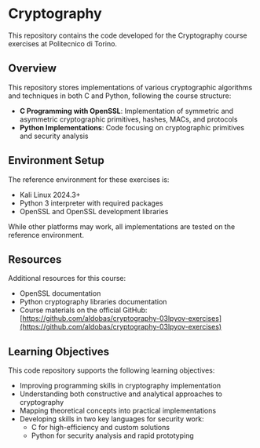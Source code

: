 # Cryptography

This repository contains the code developed for the Cryptography course exercises at Politecnico di Torino.

## Overview

This repository stores implementations of various cryptographic algorithms and techniques in both C and Python, following the course structure:

- **C Programming with OpenSSL**: Implementation of symmetric and asymmetric cryptographic primitives, hashes, MACs, and protocols
- **Python Implementations**: Code focusing on cryptographic primitives and security analysis

## Environment Setup

The reference environment for these exercises is:
- Kali Linux 2024.3+
- Python 3 interpreter with required packages
- OpenSSL and OpenSSL development libraries

While other platforms may work, all implementations are tested on the reference environment.

## Resources

Additional resources for this course:
- OpenSSL documentation
- Python cryptography libraries documentation
- Course materials on the official GitHub: [https://github.com/aldobas/cryptography-03lpyov-exercises](https://github.com/aldobas/cryptography-03lpyov-exercises)

## Learning Objectives

This code repository supports the following learning objectives:
- Improving programming skills in cryptography implementation
- Understanding both constructive and analytical approaches to cryptography
- Mapping theoretical concepts into practical implementations
- Developing skills in two key languages for security work:
  - C for high-efficiency and custom solutions
  - Python for security analysis and rapid prototyping